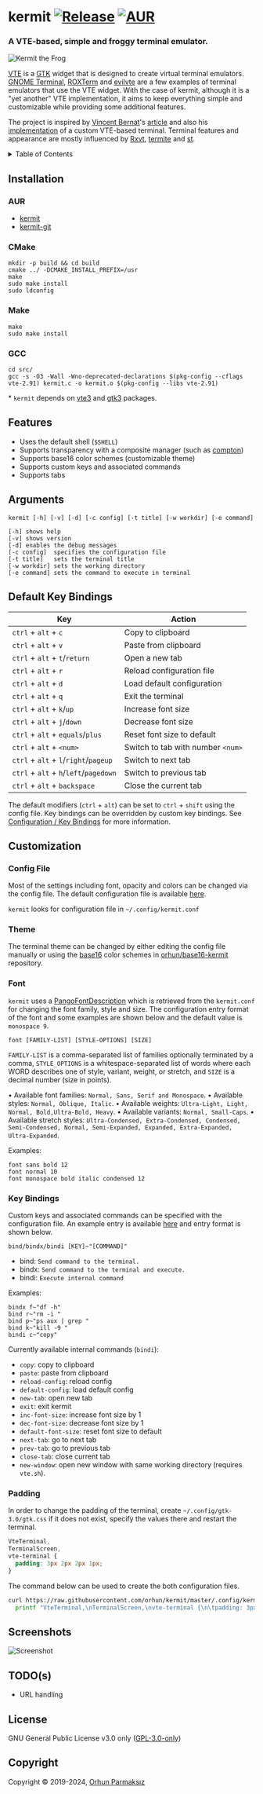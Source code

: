 # kermit [![Release](https://img.shields.io/github/release/orhun/kermit.svg?color=5B7C33&style=flat-square)](https://github.com/orhun/kermit/releases) [![AUR](https://img.shields.io/aur/version/kermit.svg?color=5B7C33&style=flat-square)](https://aur.archlinux.org/packages/kermit/)

### A VTE-based, simple and froggy terminal emulator.

![Kermit the Frog](https://user-images.githubusercontent.com/24392180/59636824-2af20180-915d-11e9-95dd-0a077ebc3cfa.gif)

[VTE](https://developer.gnome.org/vte/) is a [GTK](https://developer.gnome.org/gtk3/3.0/) widget that is designed to create virtual terminal emulators. [GNOME Terminal](https://help.gnome.org/users/gnome-terminal/stable/), [ROXTerm](https://github.com/realh/roxterm) and [evilvte](http://www.calno.com/evilvte/) are a few examples of terminal emulators that use the VTE widget. With the case of kermit, although it is a "yet another" VTE implementation, it aims to keep everything simple and customizable while providing some additional features.

The project is inspired by [Vincent Bernat](https://vincent.bernat.ch/en)'s [article](https://vincent.bernat.ch/en/blog/2017-write-own-terminal) and also his [implementation](https://github.com/vincentbernat/vbeterm) of a custom VTE-based terminal. Terminal features and appearance are mostly influenced by [Rxvt](https://wiki.archlinux.org/index.php/Rxvt-unicode), [termite](https://github.com/thestinger/termite) and [st](https://st.suckless.org/).

<details>
  <summary>Table of Contents</summary>

<!-- vim-markdown-toc GFM -->

- [Installation](#installation)
  - [AUR](#aur)
  - [CMake](#cmake)
  - [Make](#make)
  - [GCC](#gcc)
- [Features](#features)
- [Arguments](#arguments)
- [Key Bindings](#key-bindings)
- [Customization](#customization)
  - [Config File](#config-file)
  - [Theme](#theme)
  - [Font](#font)
  - [Key Bindings](#key-bindings-1)
  - [Padding](#padding)
- [Screenshots](#screenshots)
- [TODO(s)](#todos)
- [License](#license)
- [Copyright](#copyright)

<!-- vim-markdown-toc -->

</details>

## Installation

### AUR

- [kermit](https://aur.archlinux.org/packages/kermit/)
- [kermit-git](https://aur.archlinux.org/packages/kermit-git/)

### CMake

```
mkdir -p build && cd build
cmake ../ -DCMAKE_INSTALL_PREFIX=/usr
make
sudo make install
sudo ldconfig
```

### Make

```
make
sudo make install
```

### GCC

```
cd src/
gcc -s -O3 -Wall -Wno-deprecated-declarations $(pkg-config --cflags vte-2.91) kermit.c -o kermit.o $(pkg-config --libs vte-2.91)
```

\* `kermit` depends on [vte3](https://www.archlinux.org/packages/extra/x86_64/vte3/) and [gtk3](https://www.archlinux.org/packages/extra/x86_64/gtk3/) packages.

## Features

- Uses the default shell (`$SHELL`)
- Supports transparency with a composite manager (such as [compton](https://github.com/chjj/compton))
- Supports base16 color schemes (customizable theme)
- Supports custom keys and associated commands
- Supports tabs

## Arguments

```
kermit [-h] [-v] [-d] [-c config] [-t title] [-w workdir] [-e command]

[-h] shows help
[-v] shows version
[-d] enables the debug messages
[-c config]  specifies the configuration file
[-t title]   sets the terminal title
[-w workdir] sets the working directory
[-e command] sets the command to execute in terminal
```

## Default Key Bindings

| Key                                    | Action                            |
|----------------------------------------|-----------------------------------|
| `ctrl` + `alt` + `c`                   | Copy to clipboard                 |
| `ctrl` + `alt` + `v`                   | Paste from clipboard              |
| `ctrl` + `alt` + `t`/`return`          | Open a new tab                    |
| `ctrl` + `alt` + `r`                   | Reload configuration file         |
| `ctrl` + `alt` + `d`                   | Load default configuration        |
| `ctrl` + `alt` + `q`                   | Exit the terminal                 |
| `ctrl` + `alt` + `k`/`up`              | Increase font size                |
| `ctrl` + `alt` + `j`/`down`            | Decrease font size                |
| `ctrl` + `alt` + `equals`/`plus`       | Reset font size to default        |
| `ctrl` + `alt` + `<num>`               | Switch to tab with number `<num>` |
| `ctrl` + `alt` + `l`/`right`/`pageup`  | Switch to next tab                |
| `ctrl` + `alt` + `h`/`left`/`pagedown` | Switch to previous tab            |
| `ctrl` + `alt` + `backspace`           | Close the current tab             |

The default modifiers (`ctrl` + `alt`) can be set to `ctrl` + `shift` using the config file.
Key bindings can be overridden by custom key bindings.
See [Configuration / Key Bindings](#key-bindings) for more information.

## Customization

### Config File

Most of the settings including font, opacity and colors can be changed via the config file. The default configuration file is available [here](https://github.com/orhun/kermit/blob/master/.config/kermit.conf).

`kermit` looks for configuration file in `~/.config/kermit.conf`

### Theme

The terminal theme can be changed by either editing the config file manually or using the [base16](https://github.com/chriskempson/base16) color schemes in [orhun/base16-kermit](https://github.com/orhun/base16-kermit) repository.

### Font

`kermit` uses a [PangoFontDescription](https://developer.gnome.org/pygtk/stable/class-pangofontdescription.html) which is retrieved from the `kermit.conf` for changing the font family, style and size. The configuration entry format of the font and some examples are shown below and the default value is `monospace 9`.

```
font [FAMILY-LIST] [STYLE-OPTIONS] [SIZE]
```

`FAMILY-LIST` is a comma-separated list of families optionally terminated by a comma, `STYLE_OPTIONS` is a whitespace-separated list of words where each WORD describes one of style, variant, weight, or stretch, and `SIZE` is a decimal number (size in points).

• Available font families: `Normal, Sans, Serif and Monospace`.
• Available styles: `Normal, Oblique, Italic`.
• Available weights: `Ultra-Light, Light, Normal, Bold,Ultra-Bold, Heavy`.
• Available variants: `Normal, Small-Caps`.
• Available stretch styles: `Ultra-Condensed, Extra-Condensed, Condensed, Semi-Condensed, Normal, Semi-Expanded, Expanded, Extra-Expanded, Ultra-Expanded`.

Examples:

```
font sans bold 12
font normal 10
font monospace bold italic condensed 12
```

### Key Bindings

Custom keys and associated commands can be specified with the configuration file. An example entry is available [here](https://github.com/orhun/kermit/blob/master/.config/kermit.conf#L14) and entry format is shown below.

```
bind/bindx/bindi [KEY]~"[COMMAND]"
```

- bind: `Send command to the terminal.`
- bindx: `Send command to the terminal and execute.`
- bindi: `Execute internal command`

Examples:

```
bindx f~"df -h"
bind r~"rm -i "
bind p~"ps aux | grep "
bind k~"kill -9 "
bindi c~"copy"
```

Currently available internal commands (`bindi`):
* `copy`: copy to clipboard
* `paste`: paste from clipboard
* `reload-config`: reload config
* `default-config`: load default config
* `new-tab`: open new tab
* `exit`: exit kermit
* `inc-font-size`: increase font size by 1
* `dec-font-size`: decrease font size by 1
* `default-font-size`: reset font size to default
* `next-tab`: go to next tab
* `prev-tab`: go to previous tab
* `close-tab`: close current tab
* `new-window`: open new window with same working directory (requires `vte.sh`).


### Padding

In order to change the padding of the terminal, create `~/.config/gtk-3.0/gtk.css` if it does not exist, specify the values there and restart the terminal.

```css
VteTerminal,
TerminalScreen,
vte-terminal {
  padding: 3px 2px 2px 1px;
}
```

The command below can be used to create the both configuration files.

```bash
curl https://raw.githubusercontent.com/orhun/kermit/master/.config/kermit.conf --output ~/.config/kermit.conf && \
  printf "VteTerminal,\nTerminalScreen,\nvte-terminal {\n\tpadding: 3px 2px 2px 1px;\n}\n" > ~/.config/gtk-3.0/gtk.css
```

## Screenshots

![Screenshot](https://user-images.githubusercontent.com/24392180/87167894-5a2e6000-c2d6-11ea-9c99-fa05cf56f40b.gif)

## TODO(s)

- URL handling

## License

GNU General Public License v3.0 only ([GPL-3.0-only](https://www.gnu.org/licenses/gpl.txt))

## Copyright

Copyright © 2019-2024, [Orhun Parmaksız](mailto:orhunparmaksiz@gmail.com)

